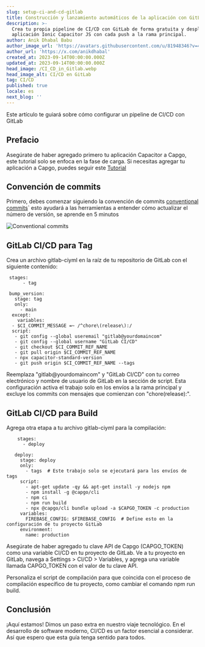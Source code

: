 ```yaml
---
slug: setup-ci-and-cd-gitlab
title: Construcción y lanzamiento automáticos de la aplicación con GitLab
description: >-
  Crea tu propia pipeline de CI/CD con GitLab de forma gratuita y despliega tu
  aplicación Ionic Capacitor JS con cada push a la rama principal.
author: Anik Dhabal Babu
author_image_url: 'https://avatars.githubusercontent.com/u/81948346?v=4'
author_url: 'https://x.com/anikdhabal'
created_at: 2023-09-14T00:00:00.000Z
updated_at: 2023-09-14T00:00:00.000Z
head_image: /CI_CD_in_Gitlab.webp
head_image_alt: CI/CD en GitLab
tag: CI/CD
published: true
locale: es
next_blog: ''
---
```


Este artículo te guiará sobre cómo configurar un pipeline de CI/CD con GitLab

## Prefacio

Asegúrate de haber agregado primero tu aplicación Capacitor a Capgo, este tutorial solo se enfoca en la fase de carga. Si necesitas agregar tu aplicación a Capgo, puedes seguir este [Tutorial](https://capgoapp/blog/update-your-capacitor-apps-seamlessly-using-capacitor-updater/)

## Convención de commits

Primero, debes comenzar siguiendo la convención de commits [conventional commits](https://wwwconventionalcommitsorg/en/v100/)\` esto ayudará a las herramientas a entender cómo actualizar el número de versión, se aprende en 5 minutos

![Conventional commits](/conventional_commitswebp)

## GitLab CI/CD para Tag

Crea un archivo gitlab-ciyml en la raíz de tu repositorio de GitLab con el siguiente contenido:

      
     stages:
          - tag

     bump_version:
       stage: tag
       only:
         - main
      except:
        variables:
      - $CI_COMMIT_MESSAGE =~ /^chore\(release\):/
      script:
       - git config --global useremail "gitlab@yourdomaincom"
       - git config --global username "GitLab CI/CD"
       - git checkout $CI_COMMIT_REF_NAME
       - git pull origin $CI_COMMIT_REF_NAME
       - npx capacitor-standard-version
       - git push origin $CI_COMMIT_REF_NAME --tags

Reemplaza "gitlab@yourdomaincom" y "GitLab CI/CD" con tu correo electrónico y nombre de usuario de GitLab en la sección de script. Esta configuración activa el trabajo solo en los envíos a la rama principal y excluye los commits con mensajes que comienzan con "chore(release):".

## GitLab CI/CD para Build

Agrega otra etapa a tu archivo gitlab-ciyml para la compilación:

        stages:
          - deploy

       deploy:
         stage: deploy
         only:
           - tags  # Este trabajo solo se ejecutará para los envíos de tags
         script:
           - apt-get update -qy && apt-get install -y nodejs npm
           - npm install -g @capgo/cli
           - npm ci
           - npm run build
           - npx @capgo/cli bundle upload -a $CAPGO_TOKEN -c production
         variables:
           FIREBASE_CONFIG: $FIREBASE_CONFIG  # Define esto en la configuración de tu proyecto GitLab
         environment:
           name: production

Asegúrate de haber agregado tu clave API de Capgo (CAPGO_TOKEN) como una variable CI/CD en tu proyecto de GitLab. Ve a tu proyecto en GitLab, navega a Settings > CI/CD > Variables, y agrega una variable llamada CAPGO_TOKEN con el valor de tu clave API.

Personaliza el script de compilación para que coincida con el proceso de compilación específico de tu proyecto, como cambiar el comando npm run build.

## Conclusión

¡Aquí estamos! Dimos un paso extra en nuestro viaje tecnológico. En el desarrollo de software moderno, CI/CD es un factor esencial a considerar. Así que espero que esta guía tenga sentido para todos.